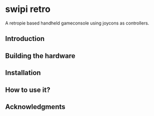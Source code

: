 # swipi retro
A retropie based handheld gameconsole using joycons as controllers.

## Introduction

## Building the hardware

## Installation

## How to use it?

## Acknowledgments
